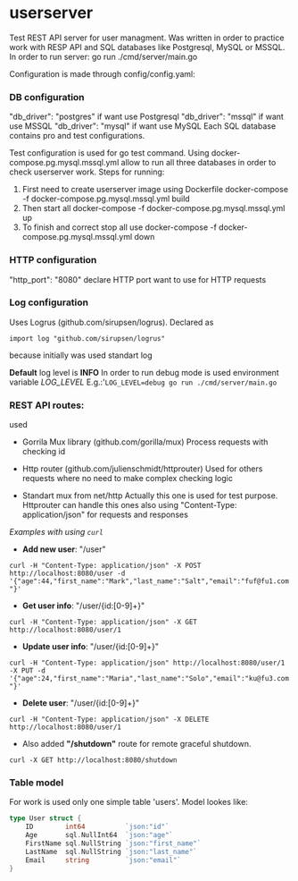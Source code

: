 # userserver
Test REST API server for user managment. 
Was written in order to practice work with RESP API and SQL databases like Postgresql, MySQL or MSSQL.
In order to run server:
go run ./cmd/server/main.go

Configuration is made through config/config.yaml:
### DB configuration
"db_driver": "postgres" if want use Postgresql
"db_driver": "mssql" if want use MSSQL
"db_driver": "mysql" if want use MySQL
Each SQL database contains pro and test configurations.

Test configuration is used for go test command. Using docker-compose.pg.mysql.mssql.yml allow to run all three databases in order to check userserver work. Steps for running:
1. First need to create userserver image using Dockerfile
docker-compose -f docker-compose.pg.mysql.mssql.yml build 
2. Then start all
docker-compose -f docker-compose.pg.mysql.mssql.yml up
3. To finish and correct stop all use
docker-compose -f docker-compose.pg.mysql.mssql.yml down

### HTTP configuration
"http_port": "8080" declare HTTP port want to use for HTTP requests

### Log configuration
Uses Logrus (github.com/sirupsen/logrus). 
Declared as
```
import log "github.com/sirupsen/logrus"
```
because initially was used standart log

**Default** log level is **INFO**
In order to run debug mode is used environment variable _LOG_LEVEL_
E.g.:'`LOG_LEVEL=debug go run ./cmd/server/main.go`

### REST API routes:
used
- Gorrila Mux library (github.com/gorilla/mux)
Process requests with checking id

- Http router (github.com/julienschmidt/httprouter)
Used for others requests where no need to make complex checking logic

- Standart mux from net/http
Actually this one is used for test purpose. Httprouter can handle this ones also
using "Content-Type: application/json" for requests and responses

*Examples with using `curl`*
* **Add new user**: "/user" 

`curl -H "Content-Type: application/json" -X POST http://localhost:8080/user -d '{"age":44,"first_name":"Mark","last_name":"Salt","email":"fuf@fu1.com"}'`

* **Get user info**: "/user/{id:[0-9]+}"

`curl -H "Content-Type: application/json" -X GET http://localhost:8080/user/1`

* **Update user info**: "/user/{id:[0-9]+}"

`curl -H "Content-Type: application/json" http://localhost:8080/user/1 -X PUT -d '{"age":24,"first_name":"Maria","last_name":"Solo","email":"ku@fu3.com"}'`

* **Delete user**: "/user/{id:[0-9]+}" 

`curl -H "Content-Type: application/json" -X DELETE http://localhost:8080/user/1`

* Also added **"/shutdown"** route for remote graceful shutdown. 

`curl -X GET http://localhost:8080/shutdown`


### Table model
For work is used only one simple table 'users'. Model lookes like: 
```Go
type User struct {
	ID        int64          `json:"id"`
	Age       sql.NullInt64  `json:"age"`
	FirstName sql.NullString `json:"first_name"`
	LastName  sql.NullString `json:"last_name"`
	Email     string         `json:"email"`
}
```
